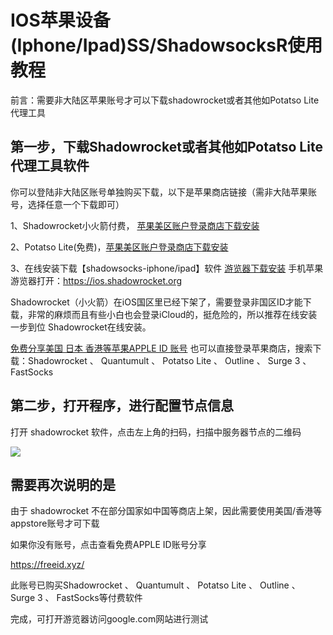 # IOS苹果设备(Iphone/Ipad)SS/ShadowsocksR使用教程
 
前言：需要非大陆区苹果账号才可以下载shadowrocket或者其他如Potatso Lite代理工具

## 第一步，下载Shadowrocket或者其他如Potatso Lite代理工具软件

你可以登陆非大陆区账号单独购买下载，以下是苹果商店链接（需非大陆苹果账号，选择任意一个下载即可）

1、Shadowrocket小火箭付费， [苹果美区账户登录商店下载安装](https://itunes.apple.com/us/app/shadowrocket/id932747118?mt=8)

2、Potatso Lite(免费)，[苹果美区账户登录商店下载安装](https://itunes.apple.com/us/app/potatso-lite/id1239860606?mt=8)

3、在线安装下载【shadowsocks-iphone/ipad】软件 [游览器下载安装](https://ios.shadowrocket.org/) 手机苹果游览器打开：https://ios.shadowrocket.org

Shadowrocket（小火箭）在iOS国区里已经下架了，需要登录非国区ID才能下载，非常的麻烦而且有些小白也会登录iCloud的，挺危险的，所以推荐在线安装一步到位 Shadowrocket在线安装。

[免费分享美国 日本 香港等苹果APPLE ID 账号](https://github.com/ss-ssr/help/wiki/%E5%85%8D%E8%B4%B9%E5%88%86%E4%BA%AB%E7%BE%8E%E5%9B%BD-%E6%97%A5%E6%9C%AC-%E9%A6%99%E6%B8%AF%E7%AD%89%E8%8B%B9%E6%9E%9CAPPLE-ID-%E8%B4%A6%E5%8F%B7) 也可以直接登录苹果商店，搜索下载：Shadowrocket 、 Quantumult 、 Potatso Lite 、 Outline 、 Surge 3 、 FastSocks 

## 第二步，打开程序，进行配置节点信息

打开 shadowrocket 软件，点击左上角的扫码，扫描中服务器节点的二维码

![](https://raw.githubusercontent.com/ss-ssr/Help/master/%E7%85%A7%E7%89%87/i1.png)

## 需要再次说明的是

由于 shadowrocket 不在部分国家如中国等商店上架，因此需要使用美国/香港等appstore账号才可下载

如果你没有账号，点击查看免费APPLE ID账号分享

https://freeid.xyz/

此账号已购买Shadowrocket 、 Quantumult 、 Potatso Lite 、 Outline 、 Surge 3 、 FastSocks等付费软件

完成，可打开游览器访问google.com网站进行测试
